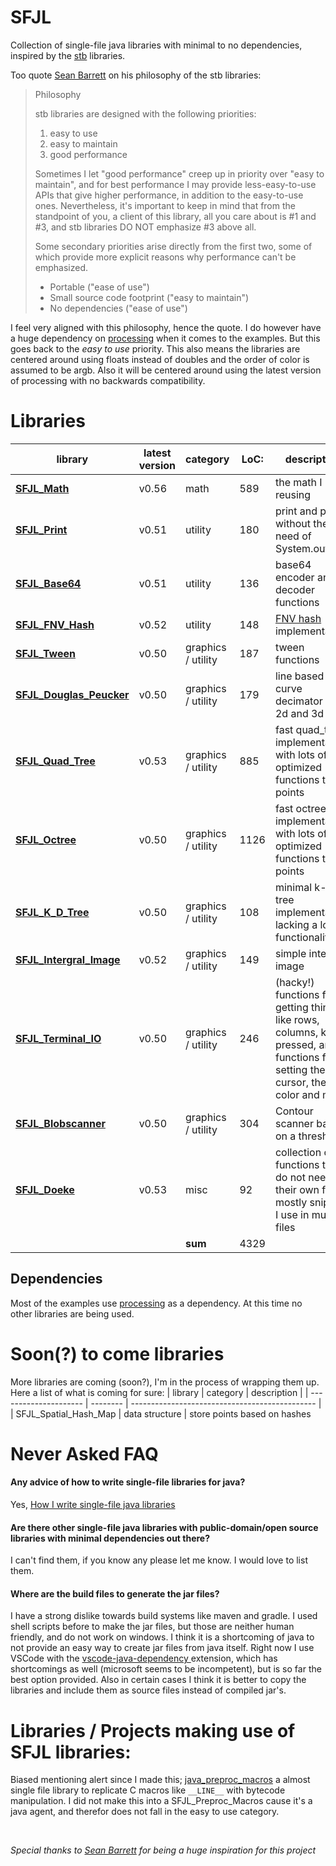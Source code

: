 [SFJL_Java_Tokenizer]:  src/sfjl/SFJL_Java_Tokenizer.java
[SFJL_Quad_Tree]:       src/sfjl/SFJL_Quad_Tree.java
[SFJL_Octree]:          src/sfjl/SFJL_Octree.java
[SFJL_Math]:            src/sfjl/SFJL_Math.java
[SFJL_Terminal_IO]:     src/sfjl/SFJL_Terminal_IO.java
[SFJL_Tween]:           src/sfjl/SFJL_Tween.java
[SFJL_Douglas_Peucker]: src/sfjl/SFJL_Douglas_Peucker.java
[SFJL_Print]:           src/sfjl/SFJL_Print.java
[SFJL_FNV_Hash]:        src/sfjl/SFJL_FNV_Hash.java
[SFJL_Base64]:          src/sfjl/SFJL_Base64.java
[SFJL_Doeke]:           src/sfjl/SFJL_Doeke.java
[SFJL_Spatial_Map]:     src/sfjl/SFJL_Spatial_Map.java
[SFJL_Intergral_Image]: src/sfjl/SFJL_Intergral_Image.java
[SFJL_Blobscanner]:     src/sfjl/SFJL_Blobscanner.java
[SFJL_K_D_Tree]:        src/sfjl/SFJL_K_D_Tree.java


[SFJL_Java_Tokenizer_Ex]:  src/sfjl_examples/SFJL_Java_Tokenizer_Example.java
[SFJL_Quad_Tree_Ex]:       src/sfjl_examples/SFJL_Quad_Tree_Example.java
[SFJL_Octree_Ex]:       src/sfjl_examples/SFJL_Octree_Example.java
[SFJL_Math_Ex]:            src/sfjl_examples/SFJL_Math_Example.java
[SFJL_Terminal_IO_Ex]:     src/sfjl_examples/SFJL_Terminal_IO_Example.java
[SFJL_Tween_Ex]:           src/sfjl_examples/SFJL_Tween_Example.java
[SFJL_Douglas_Peucker_Ex]: src/sfjl_examples/SFJL_Douglas_Peucker_Example.java
[SFJL_Print_Ex]:           src/sfjl_examples/SFJL_Print_Example.java
[SFJL_FNV_Hash_Ex]:        src/sfjl_examples/SFJL_FNV_Hash_Example.java
[SFJL_Base64_Ex]:          src/sfjl_examples/SFJL_Base64_Example.java
[SFJL_Doeke_Ex]:           src/sfjl_examples/SFJL_Doeke_Example.java
[SFJL_Spatial_Map_Ex]:     src/sfjl_examples/SFJL_Spatial_Map_Example.java
[SFJL_Intergral_Image_Ex]: src/sfjl_examples/SFJL_Intergral_Image_Example.java
[SFJL_Blobscanner_Ex_1]:   src/sfjl_examples/SFJL_Blobscanner_Example_Heightmap.java
[SFJL_Blobscanner_Ex_2]:   src/sfjl_examples/SFJL_Blobscanner_Example_Heightmap_Mask.java
[SFJL_Blobscanner_Ex_3]:   src/sfjl_examples/SFJL_Blobscanner_Example.java
[SFJL_K_D_Tree_Ex]:        src/sfjl_examples/SFJL_K_D_Tree_Example.java


# SFJL
Collection of single-file java libraries with minimal to no dependencies, inspired by the [stb](https://github.com/nothings/stb) libraries.

Too quote [Sean Barrett](http://nothings.org/) on his philosophy of the stb libraries:

> Philosophy
>
> stb libraries are designed with the following priorities:
>
>    1. easy to use
>    2. easy to maintain
>    3. good performance
>
> Sometimes I let "good performance" creep up in priority over "easy to maintain", and for best performance I may provide less-easy-to-use APIs that give higher performance, in addition to the easy-to-use ones. Nevertheless, it's important to keep in mind that from the standpoint of you, a client of this library, all you care about is #1 and #3, and stb libraries DO NOT emphasize #3 above all. 
>
>  Some secondary priorities arise directly from the first two, some of which provide more explicit reasons why performance can't be emphasized.
>
>    - Portable ("ease of use")
>    - Small source code footprint ("easy to maintain")
>    - No dependencies ("ease of use")

I feel very aligned with this philosophy, hence the quote. I do however have a huge dependency on [processing](www.processing.org) when it comes to the examples. But this goes back to the *easy to use* priority. This also means the libraries are centered around using floats instead of doubles and the order of color is assumed to be argb. Also it will be centered around using the latest version of processing with no backwards compatibility.


# Libraries

| library                                          | latest version | category           | LoC: | description                                       |
| ------------------------------------------------ | -------------- | ------------------ | ---- | ------------------------------------------------- |
| **[SFJL_Math][SFJL_Math]**                       | v0.56          | math               | 589  | the math I keep reusing                           |
| **[SFJL_Print][SFJL_Print]**                     | v0.51          | utility            | 180  | print and println without the need of System.out  |
| **[SFJL_Base64][SFJL_Base64]**                   | v0.51          | utility            | 136  | base64 encoder and decoder functions              |
| **[SFJL_FNV_Hash][SFJL_FNV_Hash]**               | v0.52          | utility            | 148  | [FNV hash][fnv_link] implementation               |
| **[SFJL_Tween][SFJL_Tween]**                     | v0.50          | graphics / utility | 187  | tween functions                                   |
| **[SFJL_Douglas_Peucker][SFJL_Douglas_Peucker]** | v0.50          | graphics / utility | 179  | line based curve decimator for 2d and 3d          |
| **[SFJL_Quad_Tree][SFJL_Quad_Tree]**             | v0.53          | graphics / utility | 885  | fast quad_tree implementation, with lots of optimized functions to get points |
| **[SFJL_Octree][SFJL_Octree]**                   | v0.50          | graphics / utility | 1126  | fast octree implementation, with lots of optimized functions to get points |
| **[SFJL_K_D_Tree][SFJL_K_D_Tree]**               | v0.50          | graphics / utility | 108  | minimal k-d tree implementation lacking a lot of functionality |
| **[SFJL_Intergral_Image][SFJL_Intergral_Image]** | v0.52          | graphics / utility | 149   | simple intergral image |
| **[SFJL_Terminal_IO][SFJL_Terminal_IO]**         | v0.50          | graphics / utility | 246  | (hacky!) functions for getting things like rows, columns, key pressed, and functions for setting the cursor, the color and more |
| **[SFJL_Blobscanner][SFJL_Blobscanner]**         | v0.50          | graphics / utility | 304  | Contour scanner based on a threshold |
| **[SFJL_Doeke][SFJL_Doeke]**                     | v0.53          | misc               | 92   | collection of functions that do not need their own file, mostly snippets I use in multiple files                                |
|                                                  |                | **sum**            | 4329 |                                                                                                                                 |

[fnv_link]: http://www.isthe.com/chongo/tech/comp/fnv/


<!-- 
# Dependencies

## Dependencies Libraries
| library                                          | dependencies          |
| ------------------------------------------------ | :-------------------- |
| **[SFJL_Math][SFJL_Math]**                       | &#x274c;              |
| **[SFJL_Print][SFJL_Print]**                     | &#x274c;              |
| **[SFJL_Base64][SFJL_Base64]**                   | &#x274c;              |
| **[SFJL_FNV_Hash][SFJL_FNV_Hash]**               | &#x274c;              |
| **[SFJL_Tween][SFJL_Tween]**                     | &#x274c;              |
| **[SFJL_Douglas_Peucker][SFJL_Douglas_Peucker]** | &#x274c;              |
| **[SFJL_Quad_Tree][SFJL_Quad_Tree]**             | SFJL_Doeke, SFJL_Math |
| **[SFJL_Intergral_Image][SFJL_Intergral_Image]** | &#x274c;              |
| **[SFJL_Terminal_IO][SFJL_Terminal_IO]**         | &#x274c;              |
| **[SFJL_Doeke][SFJL_Doeke]**                     | &#x274c;              | -->

## Dependencies

Most of the examples use [processing](www.processing.org) as a dependency.
At this time no other libraries are being used.

<!-- 
> &#x26A0; All the dependencies required are included in this repository
> &#x26A0; SFJL_* dependencies are not listed

| example                                                     | dependencies                     |
| ----------------------------------------------------------- | :------------------------------- |
| **[SFJL_Print_Example][SFJL_Print_Ex]**                     | &#x274c;                         |
| **[SFJL_Base64_Example][SFJL_Base64_Ex]**                   | &#x274c;                         |
| **[SFJL_FNV_Hash_Example][SFJL_FNV_Hash_Ex]**               | &#x274c;                         |
| **[SFJL_Tween_Example][SFJL_Tween_Ex]**                     | [processing](www.processing.org) |
| **[SFJL_Douglas_Peucker_Example][SFJL_Douglas_Peucker_Ex]** | [processing](www.processing.org) |
| **[SFJL_Quad_Tree_Example][SFJL_Quad_Tree_Ex]**             | [processing](www.processing.org) |
| **[SFJL_Intergral_Image][SFJL_Intergral_Image_Ex]**         | [processing](www.processing.org) |
| **[SFJL_Terminal_IO_Example][SFJL_Terminal_IO_Ex]**         | [processing](www.processing.org) | -->

<!-- | **[SFJL_Doeke_Example][SFJL_Doeke_Ex]**                     | &#x274c;     | -->
<!-- | **[SFJL_Math_Example][SFJL_Math_Ex]**                       | &#x274c;     | -->


# Soon(?) to come libraries
More libraries are coming (soon?), I'm in the process of wrapping them up.
Here a list of what is coming for sure:
| library               | category | description                                    |
| --------------------- | -------- | ---------------------------------------------- |
| SFJL_Spatial_Hash_Map | data structure | store points based on hashes


# Never Asked FAQ
#### Any advice of how to write single-file libraries for java?
Yes, [How I write single-file java libraries](how-to/README.md)

#### Are there other single-file java libraries with public-domain/open source libraries with minimal dependencies out there?
I can't find them, if you know any please let me know. I would love to list them.

#### Where are the build files to generate the jar files?
I have a strong dislike towards build systems like maven and gradle. I used shell scripts before to make the jar files, but those are neither human friendly, and do not work on windows. I think it is a shortcoming of java to not provide an easy way to create jar files from java itself. Right now I use VSCode with the [vscode-java-dependency ](https://github.com/Microsoft/vscode-java-dependency) extension, which has shortcomings as well (microsoft seems to be incompetent), but is so far the best option provided. Also in certain cases I think it is better to copy the libraries and include them as source files instead of compiled jar's.

# Libraries / Projects making use of SFJL libraries:
Biased mentioning alert since I made this;
[java_preproc_macros](https://github.com/clankill3r/java_preproc_macros) a almost single file library to replicate C macros like `__LINE__` with bytecode manipulation. I did not make this into a SFJL_Preproc_Macros cause it's a java agent, and therefor does not fall in the easy to use category. 

<!-- TODO add p5_terminal_graphics -->

<br>

*Special thanks to [Sean Barrett](http://nothings.org/) for being a huge inspiration for this project*

